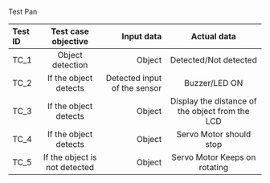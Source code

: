 Test Pan

| Test ID | Test case objective | Input data | Actual data |
| :------------ |:---------------:| ----------------:|:------------:|
| TC_1     | Object detection | Object| Detected/Not detected |
| TC_2     | If the object detects |  Detected input of the sensor | Buzzer/LED ON |
| TC_3 | If the object detects | Object | Display the distance of the object from the LCD |
| TC_4 | If the object detects | Object | Servo Motor should stop | 
| TC_5 | If the object is not detected | Object | Servo Motor Keeps on rotating |
